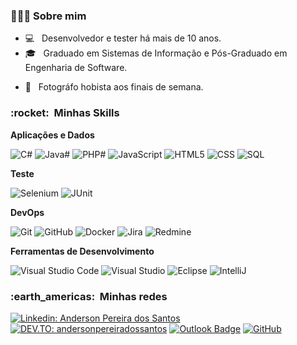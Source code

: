 <h3>👨🏾‍💻 Sobre mim </h3>

- 💻 &nbsp; Desenvolvedor e tester há mais de 10 anos.
- 🎓 &nbsp; Graduado em Sistemas de Informação e Pós-Graduado em Engenharia de Software.
<!-- - 💼 &nbsp; Trabalhando como **desenvolvedor full-stack** na <a href="https://www.acpgroup.com.br/">ACP Group</a> -->
- 📸 &nbsp; Fotográfo hobista aos finais de semana.

<h3> :rocket: &nbsp;Minhas Skills </h3>

**Aplicações e Dados**

  ![C#](https://img.shields.io/badge/C%23-333333?style=flat-square&logo=C%2B%2B&logoColor=fff)
  ![Java#](https://img.shields.io/badge/Java-333333?style=flat-square&logo=Java&logoColor=fff)
  ![PHP#](https://img.shields.io/badge/PHP-333333?style=flat-square&logo=PHP&logoColor=fff)
  ![JavaScript](https://img.shields.io/badge/-JS-333333?style=flat-square&logo=javascript)
  ![HTML5](https://img.shields.io/badge/-HTML5-333333?style=flat-square&logo=HTML5)
  ![CSS](https://img.shields.io/badge/-CSS-333333?style=flat-square&logo=CSS3&logoColor=1572B6)
  ![SQL](https://img.shields.io/badge/-SQL-333333?style=flat-square&logo=mysql&logoColor=fff)

**Teste**

  ![Selenium](https://img.shields.io/badge/-Selenium-333333?style=flat-square&logo=selenium&logoColor=fff)
  ![JUnit](https://img.shields.io/badge/-Junit-333333?style=flat-square&logo=junit&logoColor=fff)
  
**DevOps**

  ![Git](https://img.shields.io/badge/-Git-333333?style=flat-square&logo=git)
  ![GitHub](https://img.shields.io/badge/-GitHub-333333?style=flat-square&logo=github)
  ![Docker](https://img.shields.io/badge/-Docker-333333?style=flat-square&logo=docker)
  ![Jira](https://img.shields.io/badge/-Jira-333333?style=flat-square&logo=jira)
  ![Redmine](https://img.shields.io/badge/-Redmine-333333?style=flat-square&logo=redmine)

**Ferramentas de Desenvolvimento**

  ![Visual Studio Code](https://img.shields.io/badge/-Visual%20Studio%20Code-333333?style=flat-square&logo=visual-studio-code&logoColor=007ACC)
  ![Visual Studio](https://img.shields.io/badge/-Visual%20Studio-333333?style=flat-square&logo=visual-studio&logoColor=FFF)
  ![Eclipse](https://img.shields.io/badge/-Eclipse-333333?style=flat-square&logo=eclipse-ide&logoColor=fff)
  ![IntelliJ](https://img.shields.io/badge/-IntelliJ-333333?style=flat-square&logo=IntelliJIDEA)

<h3> :earth_americas: &nbsp;Minhas redes </h3> 

[![Linkedin: Anderson Pereira dos Santos](https://img.shields.io/badge/-andersonpereirasantos-blue?style=flat-square&logo=Linkedin&logoColor=white&link=andersonpereirasantos)](https://www.linkedin.com/in/andersonpereirasantos/)
[![DEV.TO: andersonpereiradossantos](https://img.shields.io/badge/-andersonpereiradossantos-333333?style=flat-square&logo=dev.to&logoColor=white&link=andersonpereirasantos)](https://dev.to/andersonpereiradossantos)
[![Outlook Badge](https://img.shields.io/badge/-andersonpereiradossantos@outlook.com-0173c7?style=flat-square&logo=Gmail&logoColor=white&link=mailto:andersonpereiradossantos@outlook.com)](mailto:andersonpereiradossantos@outlook.com)
[![GitHub](https://img.shields.io/github/followers/andersonpereiradossantos?label=Seguir&style=social)](https://github.com/andersonpereiradossantos)
